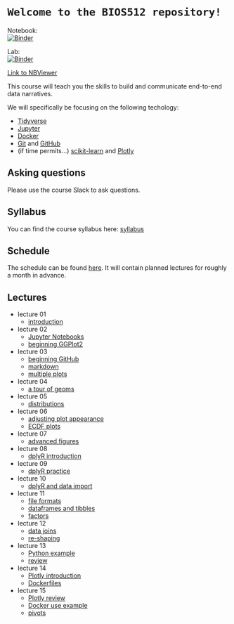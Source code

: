 # `Welcome to the BIOS512 repository!`

Notebook:  
[![Binder](https://mybinder.org/badge_logo.svg)](https://mybinder.org/v2/gh/chuckpr/BIOS512/master)

Lab:  
[![Binder](https://mybinder.org/badge_logo.svg)](https://mybinder.org/v2/gh/chuckpr/BIOS512/master?urlpath=lab)

[Link to NBViewer](https://nbviewer.jupyter.org/github/chuckpr/BIOS512/tree/master/)

This course will teach you the skills to build and communicate end-to-end data
narratives.

We will specifically be focusing on the following techology:
- [Tidyverse](https://www.tidyverse.org)
- [Jupyter](https://jupyter.org/)
- [Docker](https://www.docker.com/)
- [Git](https://git-scm.com/) and [GitHub](https://github.com/)
- (if time permits...) [scikit-learn](https://scikit-learn.org) and [Plotly](https://plot.ly)

## Asking questions
Please use the course Slack to ask questions.

## Syllabus
You can find the course syllabus here: [syllabus](https://github.com/chuckpr/BIOS512/blob/master/SYLLABUS.md)

## Schedule
The schedule can be found [here](https://github.com/chuckpr/BIOS512/blob/master/SCHEDULE.md). It will contain planned lectures for roughly a month in advance.

## Lectures
- lecture 01
  - [introduction](https://nbviewer.jupyter.org/github/chuckpr/BIOS512/blob/master/lectures/01/01-lecture.ipynb)
- lecture 02
  - [Jupyter Notebooks](https://nbviewer.jupyter.org/github/chuckpr/BIOS512/blob/master/lectures/02/02_lecture_jupyter.ipynb)
  - [beginning GGPlot2](https://nbviewer.jupyter.org/github/chuckpr/BIOS512/blob/master/lectures/02/02_lecture_ggplot2.ipynb)
- lecture 03
  - [beginning GitHub](https://nbviewer.jupyter.org/github/chuckpr/BIOS512/blob/master/lectures/03/03_lecture_github.ipynb)
  - [markdown](https://nbviewer.jupyter.org/github/chuckpr/BIOS512/blob/master/lectures/03/03_lecture_markdown.ipynb)
  - [multiple plots](https://nbviewer.jupyter.org/github/chuckpr/BIOS512/blob/master/lectures/03/03_lecture_multiple_plots.ipynb)
- lecture 04
  - [a tour of geoms](https://nbviewer.jupyter.org/github/chuckpr/BIOS512/blob/master/lectures/04/04_tour_of_geoms.ipynb)
- lecture 05
  - [distributions](https://nbviewer.jupyter.org/github/chuckpr/BIOS512/blob/master/lectures/05/05_plotting_distributions.ipynb)
- lecture 06
  - [adjusting plot appearance](https://nbviewer.jupyter.org/github/chuckpr/BIOS512/blob/master/lectures/06/06_adjusting_plot_appearance.ipynb)
  - [ECDF plots](https://nbviewer.jupyter.org/github/chuckpr/BIOS512/blob/master/lectures/06/06_ecdf_plots.ipynb)
- lecture 07
  - [advanced figures](https://nbviewer.jupyter.org/github/chuckpr/BIOS512/blob/master/lectures/07/07_advanced_figures.ipynb)
- lecture 08
  - [dplyR introduction](https://nbviewer.jupyter.org/github/chuckpr/BIOS512/blob/master/lectures/08/08_dplyr_introduction.ipynb)
- lecture 09
  - [dplyR practice](https://github.com/chuckpr/BIOS512/blob/master/in-class-exercises/09/09_dplyr_practice.ipynb)
- lecture 10
  - [dplyR and data import](https://nbviewer.jupyter.org/github/chuckpr/BIOS512/blob/master/lectures/10/10_more_dplyr.ipynb)
- lecture 11
  - [file formats](https://nbviewer.jupyter.org/github/chuckpr/BIOS512/blob/master/lectures/11/11_file_formats.ipynb)
  - [dataframes and tibbles](https://nbviewer.jupyter.org/github/chuckpr/BIOS512/blob/master/lectures/11/11_dataframes_and_tibbles.ipynb)
  - [factors](https://nbviewer.jupyter.org/github/chuckpr/BIOS512/blob/master/lectures/11/11_factors.ipynb)
- lecture 12
  - [data joins](https://nbviewer.jupyter.org/github/chuckpr/BIOS512/blob/master/lectures/12/12_joins.ipynb)
  - [re-shaping](https://nbviewer.jupyter.org/github/chuckpr/BIOS512/blob/master/lectures/12/12_reshaping_data.ipynb)
- lecture 13
  - [Python example](https://nbviewer.jupyter.org/github/chuckpr/BIOS512/blob/master/lectures/13/13_python_versus_R.ipynb)
  - [review](https://nbviewer.jupyter.org/github/chuckpr/BIOS512/blob/master/lectures/13/13_review_concepts.ipynb)
- lecture 14
  - [Plotly introduction](https://nbviewer.jupyter.org/github/chuckpr/BIOS512/blob/master/lectures/14/14_plotly_introduction.ipynb)
  - [Dockerfiles](https://nbviewer.jupyter.org/github/chuckpr/BIOS512/blob/master/lectures/14/14_stepping_through_a_Dockerfile.ipynb)
- lecture 15
  - [Plotly review](https://nbviewer.jupyter.org/github/chuckpr/BIOS512/blob/master/lectures/15/15_plotly_review.ipynb)
  - [Docker use example](https://nbviewer.jupyter.org/github/chuckpr/BIOS512/blob/master/lectures/15/15_Docker_in_action.ipynb)
  - [pivots](https://nbviewer.jupyter.org/github/chuckpr/BIOS512/blob/master/lectures/15/15_new_pivot_functions.ipynb)
